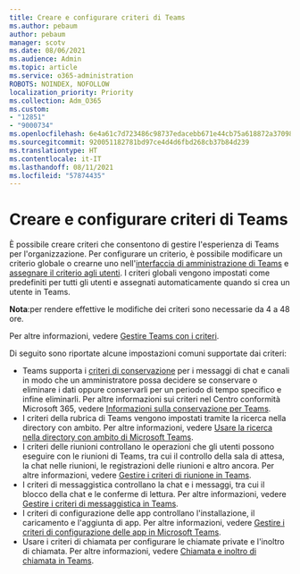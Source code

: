 ```yaml
---
title: Creare e configurare criteri di Teams
ms.author: pebaum
author: pebaum
manager: scotv
ms.date: 08/06/2021
ms.audience: Admin
ms.topic: article
ms.service: o365-administration
ROBOTS: NOINDEX, NOFOLLOW
localization_priority: Priority
ms.collection: Adm_O365
ms.custom:
- "12851"
- "9000734"
ms.openlocfilehash: 6e4a61c7d723486c98737edacebb671e44cb75a618872a37098642021aa70c38
ms.sourcegitcommit: 920051182781bd97ce4d4d6fbd268cb37b84d239
ms.translationtype: HT
ms.contentlocale: it-IT
ms.lasthandoff: 08/11/2021
ms.locfileid: "57874435"
---
```

# <a name="create-and-configure-teams-policies"></a>Creare e configurare criteri di Teams

È possibile creare criteri che consentono di gestire l'esperienza di Teams per l'organizzazione. Per configurare un criterio, è possibile modificare un criterio globale o crearne uno nell'[interfaccia di amministrazione di Teams](https://admin.microsoft.com/) e [assegnare il criterio agli utenti](https://docs.microsoft.com/microsoftteams/assign-policies). I criteri globali vengono impostati come predefiniti per tutti gli utenti e assegnati automaticamente quando si crea un utente in Teams.

**Nota**:per rendere effettive le modifiche dei criteri sono necessarie da 4 a 48 ore. 

Per altre informazioni, vedere [Gestire Teams con i criteri](https://docs.microsoft.com/microsoftteams/manage-teams-with-policies).

Di seguito sono riportate alcune impostazioni comuni supportate dai criteri:

- Teams supporta i [criteri di conservazione](https://docs.microsoft.com/microsoftteams/retention-policies) per i messaggi di chat e canali in modo che un amministratore possa decidere se conservare o eliminare i dati oppure conservarli per un periodo di tempo specifico e infine eliminarli. Per altre informazioni sui criteri nel Centro conformità Microsoft 365, vedere [Informazioni sulla conservazione per Teams](https://docs.microsoft.com/microsoftteams/assign-policies).
- I criteri della rubrica di Teams vengono impostati tramite la ricerca nella directory con ambito. Per altre informazioni, vedere [Usare la ricerca nella directory con ambito di Microsoft Teams](https://docs.microsoft.com/MicrosoftTeams/teams-scoped-directory-search).
- I criteri delle riunioni controllano le operazioni che gli utenti possono eseguire con le riunioni di Teams, tra cui il controllo della sala di attesa, la chat nelle riunioni, le registrazioni delle riunioni e altro ancora. Per altre informazioni, vedere [Gestire i criteri di riunione in Teams](https://docs.microsoft.com/microsoftteams/meeting-policies-in-teams).
- I criteri di messaggistica controllano la chat e i messaggi, tra cui il blocco della chat e le conferme di lettura. Per altre informazioni, vedere [Gestire i criteri di messaggistica in Teams](https://docs.microsoft.com/microsoftteams/messaging-policies-in-teams).
- I criteri di configurazione delle app controllano l'installazione, il caricamento e l'aggiunta di app. Per altre informazioni, vedere [Gestire i criteri di configurazione delle app in Microsoft Teams](https://docs.microsoft.com/MicrosoftTeams/teams-app-setup-policies).
- Usare i criteri di chiamata per configurare le chiamate private e l'inoltro di chiamata. Per altre informazioni, vedere [Chiamata e inoltro di chiamata in Teams](https://docs.microsoft.com/MicrosoftTeams/teams-calling-policy).

